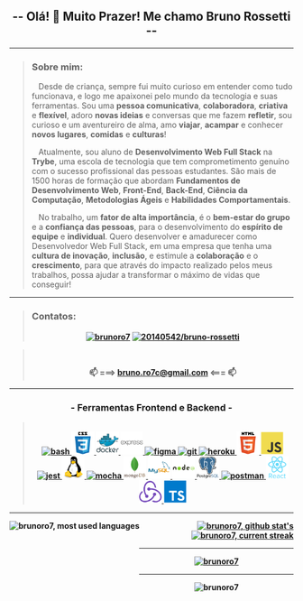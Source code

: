 <div style="display:inline_block" align="center">

<h2><strong>-- Olá! 👋 Muito Prazer! Me chamo Bruno Rossetti --</strong></h2>

</div>

---
<div style="display:inline_block" align="start">

> <h3 align="left"><strong>Sobre mim:</strong></h3>
> 
> <p>&nbsp;&nbsp; Desde de criança, sempre fui muito curioso em entender como tudo funcionava, e logo me apaixonei pelo mundo da tecnologia e suas ferramentas. Sou uma <strong>pessoa comunicativa</strong>, <strong>colaboradora</strong>, <strong>criativa</strong> e <strong>flexível</strong>, adoro <strong>novas ideias</strong> e conversas que me fazem <strong>refletir</strong>, sou curioso e um aventureiro de alma, amo <strong>viajar</strong>, <strong>acampar</strong> e conhecer <strong>novos lugares</strong>, <strong>comidas</strong> e <strong>culturas</strong>!</p>
> <p>&nbsp;&nbsp; Atualmente, sou aluno de <strong>Desenvolvimento Web Full Stack</strong> na <strong>Trybe</strong>, uma escola de tecnologia que tem comprometimento genuíno com o sucesso profissional das pessoas estudantes. São mais de 1500 horas de formação que abordam <strong>Fundamentos de Desenvolvimento Web</strong>, <strong>Front-End</strong>, <strong>Back-End</strong>, <strong>Ciência da Computação</strong>, <strong>Metodologias Ágeis</strong> e <strong>Habilidades Comportamentais</strong>.</p>
> <p>&nbsp;&nbsp; No trabalho, um <strong>fator de alta importância</strong>, é o <strong>bem-estar do grupo</strong> e a <strong>confiança das pessoas</strong>, para o desenvolvimento do <strong>espírito de equipe</strong> e <strong>individual</strong>. Quero desenvolver e amadurecer como Desenvolvedor Web Full Stack, em uma empresa que tenha uma <strong>cultura de inovação</strong>, <strong>inclusão</strong>, e estimule a <strong>colaboração</strong> e o <strong>crescimento</strong>, para que através do impacto realizado pelos meus trabalhos, possa ajudar a transformar o máximo de vidas que conseguir!</p>

</div>

---
<div style="display:inline_block" align="center">

> <h3 align="left"><strong>Contatos:</stong></h3>
> <a href="https://linkedin.com/in/brunoro7" target="blank"><img align="center" src="https://raw.githubusercontent.com/rahuldkjain/github-profile-readme-generator/master/src/images/icons/Social/linked-in-alt.svg" alt="brunoro7" height="30" width="40" /></a>
> <a href="https://stackoverflow.com/users/20140542/bruno-rossetti" target="blank"><img align="center" src="https://raw.githubusercontent.com/rahuldkjain/github-profile-readme-generator/master/src/images/icons/Social/stack-overflow.svg" alt="20140542/bruno-rossetti" height="30" width="40" /></a>

> </br>
>
> 📫 ===> **bruno.ro7c@gmail.com** <=== 📫

---

<div style="display:inline_block" align="center">

<h3 align="center"><strong>- Ferramentas Frontend e Backend -</strong></h3>

> </br>
> <a href="https://www.gnu.org/software/bash/" target="_blank" rel="noreferrer"> <img src="https://www.vectorlogo.zone/logos/gnu_bash/gnu_bash-icon.svg" alt="bash" width="40" height="40"/> </a> <a href="https://www.w3schools.com/css/" target="_blank" rel="noreferrer"> <img src="https://raw.githubusercontent.com/devicons/devicon/master/icons/css3/css3-original-wordmark.svg" alt="css3" width="40" height="40"/> </a> <a href="https://www.docker.com/" target="_blank" rel="noreferrer"> <img src="https://raw.githubusercontent.com/devicons/devicon/master/icons/docker/docker-original-wordmark.svg" alt="docker" width="40" height="40"/> </a> <a href="https://expressjs.com" target="_blank" rel="noreferrer"> <img src="https://raw.githubusercontent.com/devicons/devicon/master/icons/express/express-original-wordmark.svg" alt="express" width="40" height="40"/> </a> <a href="https://www.figma.com/" target="_blank" rel="noreferrer"> <img src="https://www.vectorlogo.zone/logos/figma/figma-icon.svg" alt="figma" width="40" height="40"/> </a> <a href="https://git-scm.com/" target="_blank" rel="noreferrer"> <img src="https://www.vectorlogo.zone/logos/git-scm/git-scm-icon.svg" alt="git" width="40" height="40"/> </a> <a href="https://heroku.com" target="_blank" rel="noreferrer"> <img src="https://www.vectorlogo.zone/logos/heroku/heroku-icon.svg" alt="heroku" width="40" height="40"/> </a> <a href="https://www.w3.org/html/" target="_blank" rel="noreferrer"> <img src="https://raw.githubusercontent.com/devicons/devicon/master/icons/html5/html5-original-wordmark.svg" alt="html5" width="40" height="40"/> </a> <a href="https://developer.mozilla.org/en-US/docs/Web/JavaScript" target="_blank" rel="noreferrer"> <img src="https://raw.githubusercontent.com/devicons/devicon/master/icons/javascript/javascript-original.svg" alt="javascript" width="40" height="40"/> </a> <a href="https://jestjs.io" target="_blank" rel="noreferrer"> <img src="https://www.vectorlogo.zone/logos/jestjsio/jestjsio-icon.svg" alt="jest" width="40" height="40"/> </a> <a href="https://www.linux.org/" target="_blank" rel="noreferrer"> <img src="https://raw.githubusercontent.com/devicons/devicon/master/icons/linux/linux-original.svg" alt="linux" width="40" height="40"/> </a> <a href="https://mochajs.org" target="_blank" rel="noreferrer"> <img src="https://www.vectorlogo.zone/logos/mochajs/mochajs-icon.svg" alt="mocha" width="40" height="40"/> </a> <a href="https://www.mongodb.com/" target="_blank" rel="noreferrer"> <img src="https://raw.githubusercontent.com/devicons/devicon/master/icons/mongodb/mongodb-original-wordmark.svg" alt="mongodb" width="40" height="40"/> </a> <a href="https://www.mysql.com/" target="_blank" rel="noreferrer"> <img src="https://raw.githubusercontent.com/devicons/devicon/master/icons/mysql/mysql-original-wordmark.svg" alt="mysql" width="40" height="40"/> </a> <a href="https://nodejs.org" target="_blank" rel="noreferrer"> <img src="https://raw.githubusercontent.com/devicons/devicon/master/icons/nodejs/nodejs-original-wordmark.svg" alt="nodejs" width="40" height="40"/> </a> <a href="https://www.postgresql.org" target="_blank" rel="noreferrer"> <img src="https://raw.githubusercontent.com/devicons/devicon/master/icons/postgresql/postgresql-original-wordmark.svg" alt="postgresql" width="40" height="40"/> </a> <a href="https://postman.com" target="_blank" rel="noreferrer"> <img src="https://www.vectorlogo.zone/logos/getpostman/getpostman-icon.svg" alt="postman" width="40" height="40"/> </a> <a href="https://reactjs.org/" target="_blank" rel="noreferrer"> <img src="https://raw.githubusercontent.com/devicons/devicon/master/icons/react/react-original-wordmark.svg" alt="react" width="40" height="40"/> </a> <a href="https://redux.js.org" target="_blank" rel="noreferrer"> <img src="https://raw.githubusercontent.com/devicons/devicon/master/icons/redux/redux-original.svg" alt="redux" width="40" height="40"/> </a> <a href="https://www.typescriptlang.org/" target="_blank" rel="noreferrer"> <img src="https://raw.githubusercontent.com/devicons/devicon/master/icons/typescript/typescript-original.svg" alt="typescript" width="40" height="40"/> </a> </p>
</div>

---
</div>

<div style="display:inline_block" align="center">

  <img align="left" height="405vh"  width="" src="https://github-readme-stats.vercel.app/api/top-langs/?username=brunoro7&langs_count=7&count_private=true&theme=tokyonight" alt="brunoro7, most used languages" />

  <div style="display:inline_block" align="right">
    <a href="https://github.com/brunoro7/github-readme-stats"><img height="" width="500vw"  src="https://github-readme-stats.vercel.app/api?username=brunoro7&count_private=true&show_icons=true&theme=tokyonight" alt="brunoro7, github stat's" /></a>
  </div>
  <div style="display:inline_block" align="right">
    <a href="https://github.com/brunoro7/github-readme-stats"><img height="" width="500vw" src="https://github-readme-streak-stats.herokuapp.com/?user=brunoro7&theme=tokyonight" alt="brunoro7, current streak" /></a>
  </div>
</div>

---
<div style="display:inline_block" align="center">
  <a href="https://github.com/ryo-ma/github-profile-trophy"><img width="630vh" src="https://github-profile-trophy.vercel.app/?username=brunoro7&theme=tokyonight" alt="brunoro7" /></a>
</div>

---
<div style="display:inline_block" align="center">

  <img src="https://komarev.com/ghpvc/?username=brunoro7&label=Profile%20views&color=0e75b6&style=flat" alt="brunoro7" />
</div>
